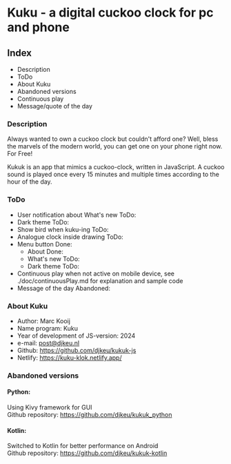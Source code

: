 # Kuku - a digital cuckoo clock for pc and phone


## Index

- Description
- ToDo
- About Kuku
- Abandoned versions
- Continuous play
- Message/quote of the day 


### Description

Always wanted to own a cuckoo clock but couldn't afford one?
Well, bless the marvels of the modern world, you can get one on your phone right now. For Free!

Kukuk is an app that mimics a cuckoo-clock, written in JavaScript.
A cuckoo sound is played once every 15 minutes and multiple times according to the hour of the day.


### ToDo

- User notification about What's new  ToDo:
- Dark theme  ToDo:
- Show bird when kuku-ing  ToDo:
- Analogue clock inside drawing  ToDo:
- Menu button  Done:
    - About  Done:
    - What's new  ToDo: 
    - Dark theme  ToDo: 
- Continuous play when not active on mobile device, see ./doc/continuousPlay.md for explanation and sample code
- Message of the day  Abandoned:


### About Kuku

- Author: Marc Kooij
- Name program: Kuku
- Year of development of JS-version: 2024
- e-mail: post@djkeu.nl
- Github: https://github.com/djkeu/kukuk-js
- Netlify: https://kuku-klok.netlify.app/


### Abandoned versions

#### Python:
Using Kivy framework for GUI\
Github repository: https://github.com/djkeu/kukuk_python

#### Kotlin:
Switched to Kotlin for better performance on Android\
Github repository: https://github.com/djkeu/kukuk-kotlin


